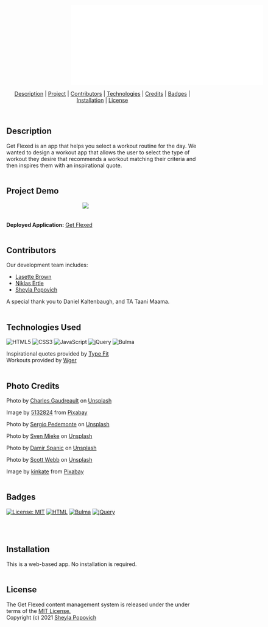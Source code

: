 <img align="center" src="assets\images\text-font.png" width="760" height="210" style="margin-left: 170px"/>

<p align="center">
<a href="#description">Description</a> |
<a href="#project-demo">Project</a> |
<a href="#contributors">Contributors</a> |
<a href="#technologies-used">Technologies</a> |
<a href="#photo-credits">Credits</a> |
<a href="#badges">Badges</a> |
<a href="#installation">Installation</a> |
<a href="#license">License</a>
</p>
<br>

## **Description**

Get Flexed is an app that helps you select a workout routine for the day. We wanted to design a workout app that allows the user to select the type of workout they desire that recommends a workout matching their criteria and then inspires them with an inspirational quote.
<br>
<br>

## **Project Demo**

<img style="margin-left: 200px" src="assets\images\get-flex-demo.gif">
<br>
<br>

**Deployed Application:** [Get Flexed](https://sheylapopovich.github.io/get-flexed/)
<br>
<br>

## **Contributors**

Our development team includes:

- [Lasette Brown](https://github.com/LasetteBrown)
- [Niklas Ertle](https://github.com/niklasertle)
- [Sheyla Popovich](https://github.com/SheylaPopovich)

A special thank you to Daniel Kaltenbaugh, and TA Taani Maama.
<br>
<br>

## **Technologies Used**

![HTML5](https://img.shields.io/static/v1?style=for-the-badge&message=HTML5&color=E34F26&logo=HTML5&logoColor=FFFFFF&label=)
![CSS3](https://img.shields.io/static/v1?style=for-the-badge&message=CSS3&color=1572B6&logo=CSS3&logoColor=FFFFFF&label=)
![JavaScript](https://img.shields.io/static/v1?style=for-the-badge&message=JavaScript&color=222222&logo=JavaScript&logoColor=F7DF1E&label=)
![jQuery](https://img.shields.io/static/v1?style=for-the-badge&message=jQuery&color=0769AD&logo=jQuery&logoColor=FFFFFF&label=)
![Bulma](https://img.shields.io/static/v1?style=for-the-badge&message=Bulma&color=222222&logo=Bulma&logoColor=00D1B2&label=)

Inspirational quotes provided by [Type Fit](https://type.fit/api/quotes)
<br>
Workouts provided by [Wger](https://wger.de/en/software/api)
<br>
<br>

## **Photo Credits**

Photo by <a href="https://unsplash.com/@dcdg?utm_source=unsplash&utm_medium=referral&utm_content=creditCopyText">Charles Gaudreault</a> on <a href="https://unsplash.com/@dcdg?utm_source=unsplash&utm_medium=referral&utm_content=creditCopyText">Unsplash</a>

Image by <a href="https://pixabay.com/users/5132824-5132824/?utm_source=link-attribution&amp;utm_medium=referral&amp;utm_campaign=image&amp;utm_content=2264825">5132824</a> from <a href="https://pixabay.com/?utm_source=link-attribution&amp;utm_medium=referral&amp;utm_campaign=image&amp;utm_content=2264825">Pixabay</a>

Photo by <a href="https://unsplash.com/@yourhousefitness?utm_source=unsplash&utm_medium=referral&utm_content=creditCopyText">Sergio Pedemonte</a> on <a href="https://unsplash.com/s/photos/lunges?utm_source=unsplash&utm_medium=referral&utm_content=creditCopyText">Unsplash</a>

Photo by <a href="https://unsplash.com/@sxoxm?utm_source=unsplash&utm_medium=referral&utm_content=creditCopyText">Sven Mieke</a> on <a href="https://unsplash.com/s/photos/workout-back?utm_source=unsplash&utm_medium=referral&utm_content=creditCopyText">Unsplash</a>

Photo by <a href="https://unsplash.com/@spanic?utm_source=unsplash&utm_medium=referral&utm_content=creditCopyText">Damir Spanic</a> on <a href="https://unsplash.com/s/photos/workout-weights?utm_source=unsplash&utm_medium=referral&utm_content=creditCopyText">Unsplash</a>

Photo by <a href="https://unsplash.com/@scottwebb?utm_source=unsplash&utm_medium=referral&utm_content=creditCopyText">Scott Webb</a> on <a href="https://unsplash.com/s/photos/shoulders?utm_source=unsplash&utm_medium=referral&utm_content=creditCopyText">Unsplash</a>

Image by <a href="https://pixabay.com/users/kinkate-4384506/?utm_source=link-attribution&amp;utm_medium=referral&amp;utm_campaign=image&amp;utm_content=2343558">kinkate</a> from <a href="https://pixabay.com/?utm_source=link-attribution&amp;utm_medium=referral&amp;utm_campaign=image&amp;utm_content=2343558">Pixabay</a>
<br>
<br>

## **Badges**

[![License: MIT](https://img.shields.io/badge/license-MIT-green.svg)](https://opensource.org/licenses/MIT)
[![HTML](https://img.shields.io/badge/HTML-30%-yellow.svg)](https://www.w3schools.com/html/html_intro.asp)
[![Bulma](https://img.shields.io/badge/Bulma-30%-aqua.svg)](https://bulma.io/)
[![jQuery](https://img.shields.io/badge/jQuery-30%-blue.svg)](https://api.jquery.com/)


<br>
<br>

## **Installation**

This is a web-based app. No installation is required.
<br>
<br>

## **License**

The Get Flexed content management system is released under the under terms of the [MIT License.](https://github.com/SheylaPopovich/get-flexed/blob/main/LICENSE)
<br>Copyright (c) 2021 [Sheyla Popovich](https://github.com/SheylaPopovich)
<br>

<p align="center">

